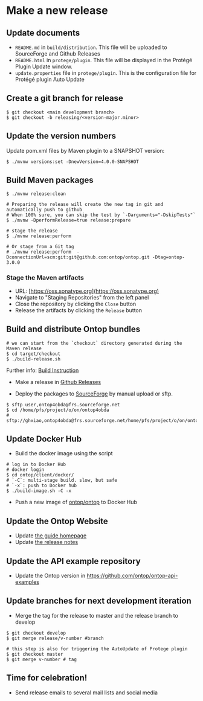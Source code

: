 # Make a new release

## Update documents

- `README.md` in `build/distribution`. This file will be uploaded to SourceForge and Github Releases
- `README.html` in `protege/plugin`. This file will be displayed in the Protégé Plugin Update window.
- `update.properties` file in `protege/plugin`. This is the configuration file for Protégé plugin Auto Update

## Create a git branch for release

```console
$ git checkout <main development branch>
$ git checkout -b releasing/<version-major.minor>
```

## Update the version numbers

Update pom.xml files by Maven plugin to a SNAPSHOT version:

```console
$ ./mvnw versions:set -DnewVersion=4.0.0-SNAPSHOT
```

## Build Maven packages

```console
$ ./mvnw release:clean

# Preparing the release will create the new tag in git and automatically push to github
# When 100% sure, you can skip the test by `-Darguments="-DskipTests"`
$ ./mvnw -DperformRelease=true release:prepare

# stage the release
$ ./mvnw release:perform

# Or stage from a Git tag
# ./mvnw release:perform  -DconnectionUrl=scm:git:git@github.com:ontop/ontop.git -Dtag=ontop-3.0.0
```

### Stage the Maven artifacts

- URL: [https://oss.sonatype.org](https://oss.sonatype.org)
- Navigate to "Staging Repositories" from the left panel
- Close the repository by clicking the `Close` button
- Release the artifacts by clicking the `Release` button

## Build and distribute Ontop bundles

```console
# we can start from the `checkout` directory generated during the Maven release
$ cd target/checkout
$ ./build-release.sh
```

Further info: [Build Instruction](/dev/build)

- Make a release in [Github Releases](https://github.com/ontop/ontop/releases)

- Deploy the packages to [SourceForge](https://sourceforge.net/projects/ontop4obda/files/) by manual upload or sftp.

```console
$ sftp user,ontop4obda@frs.sourceforge.net
$ cd /home/pfs/project/o/on/ontop4obda
# sftp://ghxiao,ontop4obda@frs.sourceforge.net/home/pfs/project/o/on/ontop4obda
```

## Update Docker Hub

- Build the docker image using the script

```console
# log in to Docker Hub
# docker login
$ cd ontop/client/docker/
# `-C`: multi-stage build. slow, but safe
# `-x`: push to Docker hub 
$ ./build-image.sh -C -x
```

- Push a new image of [ontop/ontop](https://hub.docker.com/repository/docker/ontop/ontop) to Docker Hub

## Update the Ontop Website

- Update [the guide homepage](/guide)
- Update [the release notes](/guide/releases)

## Update the API example repository

- Update the Ontop version in <https://github.com/ontop/ontop-api-examples>

## Update branches for next development iteration

- Merge the tag for the release to master and the release branch to develop

```console
$ git checkout develop
$ git merge release/v-number #branch

# this step is also for triggering the AutoUpdate of Protege plugin
$ git checkout master
$ git merge v-number # tag
```

## Time for celebration!

- Send release emails to several mail lists and social media

